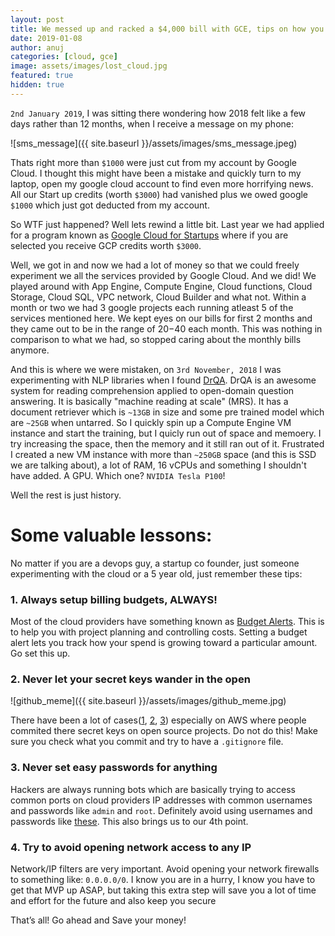 ```yaml
---
layout: post
title: We messed up and racked a $4,000 bill with GCE, tips on how you can prevent that
date: 2019-01-08
author: anuj
categories: [cloud, gce]
image: assets/images/lost_cloud.jpg
featured: true
hidden: true
---
```


`2nd January 2019`, I was sitting there wondering how 2018 felt like a few days rather than 12 months, when I receive a message on my phone:

![sms_message]({{ site.baseurl }}/assets/images/sms_message.jpeg)

Thats right more than `$1000` were just cut from my account by Google Cloud. I thought this might have been a mistake and quickly turn to my laptop, open my google cloud account to find even more horrifying news. All our Start up credits (worth `$3000`) had vanished plus we owed google `$1000` which just got deducted from my account.

So WTF just happened? Well lets rewind a little bit. Last year we had applied for a program known as [Google Cloud for Startups](https://cloud.google.com/developers/startups/) where if you are selected you receive GCP credits worth `$3000`. 

Well, we got in and now we had a lot of money so that we could freely experiment we all the services provided by Google Cloud. And we did! We played around with App Engine, Compute Engine, Cloud functions, Cloud Storage, Cloud SQL, VPC network, Cloud Builder and what not. Within a month or two we had 3 google projects each running atleast 5 of the services mentioned here. We kept eyes on our bills for first 2 months and they came out to be in the range of $20-$40 each month. This was nothing in comparison to what we had, so stopped caring about the monthly bills anymore.

And this is where we were mistaken, on `3rd November, 2018` I was experimenting with NLP libraries when I found [DrQA](https://github.com/facebookresearch/DrQA). DrQA is an awesome system for reading comprehension applied to open-domain question answering. It is basically "machine reading at scale" (MRS). It has a document retriever which is `~13GB` in size and some pre trained model which are `~25GB` when untarred. So I quickly spin up a Compute Engine VM instance and start the training, but I quicly run out of space and memoery. I try increasing the space, then the memory and it still ran out of it. Frustrated I created a new VM instance with more than `~250GB` space (and this is SSD we are talking about), a lot of RAM, 16 vCPUs and something I shouldn't have added. A GPU. Which one? `NVIDIA Tesla P100`!

Well the rest is just history.

# Some valuable lessons:

No matter if you are a devops guy, a startup co founder, just someone experimenting with the cloud or a 5 year old, just remember these tips:

### 1. Always setup billing budgets, ALWAYS!

Most of the cloud providers have something known as [Budget Alerts](https://cloud.google.com/billing/docs/how-to/budgets). This is to help you with project planning and controlling costs. Setting a budget alert lets you track how your spend is growing toward a particular amount. Go set this up.

### 2. Never let your secret keys wander in the open

![github_meme]({{ site.baseurl }}/assets/images/github_meme.jpg)

There have been a lot of cases([1](https://wptavern.com/ryan-hellyers-aws-nightmare-leaked-access-keys-result-in-a-6000-bill-overnight), [2](https://dev.to/juanmanuelramallo/i-was-billed-for-14k-usd-on-amazon-web-services-17fn), [3](https://www.theregister.co.uk/2015/01/06/dev_blunder_shows_github_crawling_with_keyslurping_bots/)) especially on AWS where people commited there secret keys on open source projects. Do not do this! Make sure you check what you commit and try to have a `.gitignore` file.

### 3. Never set easy passwords for anything

Hackers are always running bots which are basically trying to access common ports on cloud providers IP addresses with common usernames and passwords like `admin` and `root`. Definitely avoid using usernames and passwords like [these](https://github.com/danielmiessler/SecLists). This also brings us to our 4th point.

### 4. Try to avoid opening network access to any IP

Network/IP filters are very important. Avoid opening your network firewalls to something like: `0.0.0.0/0`. I know you are in a hurry, I know you have to get that MVP up ASAP, but taking this extra step will save you a lot of time and effort for the future and also keep you secure

That’s all! Go ahead and Save your money!
